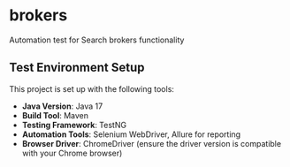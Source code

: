 # brokers
Automation test for Search brokers functionality 


## Test Environment Setup

This project is set up with the following tools:

- **Java Version**: Java 17
- **Build Tool**: Maven
- **Testing Framework**: TestNG
- **Automation Tools**: Selenium WebDriver, Allure for reporting
- **Browser Driver**: ChromeDriver (ensure the driver version is compatible with your Chrome browser)
